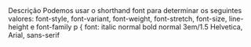 <Shorthand>
Descrição
Podemos usar o shorthand font para determinar os seguintes valores: font-style, font-variant, font-weight, font-stretch, font-size, line-height e font-family
p {
  font: italic normal bold normal 3em/1.5 Helvetica, Arial, sans-serif